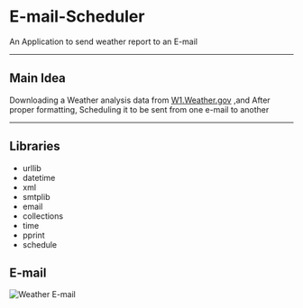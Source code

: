 # E-mail-Scheduler
An Application to send weather report to an E-mail 

---------

## Main Idea
<!-- Links -->
Downloading a Weather analysis data from [W1.Weather.gov](http://w1.weather.gov/xml/current_obs/{}.xml) ,and After proper formatting, Scheduling it to be sent from one e-mail to another

--------

## Libraries

<!-- UL -->
* urllib
* datetime
* xml
* smtplib
* email
* collections
* time
* pprint
* schedule

## E-mail

<!-- Images -->
![Weather E-mail](https://user-images.githubusercontent.com/57441828/87979828-f0326980-cad2-11ea-8aa7-e89de891f40d.PNG)
